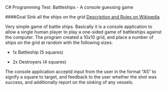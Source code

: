C# Programming Test: Battleships - A console guessing game

####Goal
Sink all the ships on the grid
[Description and Rules on Wikipedia](https://en.wikipedia.org/wiki/Battleship_(game))

Very simple game of battle ships. Basically it is a console application to allow a single human player to play a one-sided game of battleships against the computer. The program created a 10x10 grid, and place a number of ships on the grid at random with the following sizes:

* 1x Battleship (5 squares)

* 2x Destroyers (4 squares)

The console application acceptd input from the user in the format “A5” to signify a square to target, and feedback to the user whether the shot was success, and additionally report on the sinking of any vessels.
